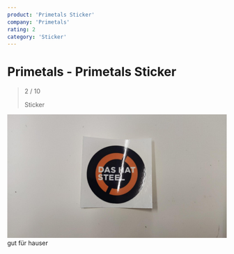 ```yaml
---
product: 'Primetals Sticker'
company: 'Primetals'
rating: 2
category: 'Sticker'
---
```


# Primetals - Primetals Sticker
>
> 2 / 10
>
> Sticker

![Primetals Sticker](./assets/primetals-primetals-sticker-37f7d30f-f6c7-4289-a7ae-3be393c12e83.jpg)
gut für hauser
